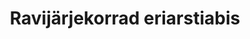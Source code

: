 ---
title: Ravijärjekorrad eriarstiabis
title_en: 'Medical Care Waiting Lists'
notes: >-
  Ravijärjekordade ettulatuv ja tagasivaatav igakuine aruandlus. Arhiiv kuni 1
  aasta tagasi, allalaaditava exceli tabelina.
notes_en: ''
category: 
  - Tervis
category_en: 
  - Health
resources:
  - name: Ravijärjekorrad eriarstiabis
    url: 'https://www.haigekassa.ee/partnerile/raviasutusele/ravijarjekorra-info-partnerile'
    format: html
    interactive: 'False'
license: 'https://creativecommons.org/licenses/by-sa/3.0/ee/legalcode'
update_freq: 'http://purl.org/linked-data/sdmx/2009/code#freq-M'
organization: Eesti Haigekassa
maintainer_name: ''
maintainer_email: ''
maintainer_phone: ''
date_issued: '21/04/2020'
date_modified: 2020/08/04
---